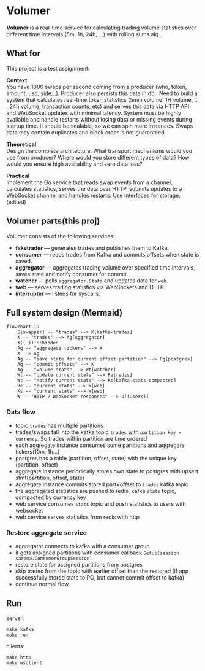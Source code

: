 # Volumer

**Volumer** is a real-time service for calculating trading volume statistics over different time intervals (5m, 1h, 24h, ...) 
with rolling sums alg.

## What for

This project is a test assignment:

**Context**<br>
You have 1000 swaps per second coming from a producer (who, token, amount, usd, side,..). Producer also persists this data in db . Need to build a system that calculates real-time token statistics (5min volume, 1H volume, .. , 24h volume, transaction counts, etc) and serves this data via HTTP API and WebSocket updates with minimal latency. System must be highly available and handle restarts without losing data or missing events during startup time. It should be scalable, so we can spin more instances. Swaps data may contain duplicates and block order is not guaranteed.

**Theoretical**<br>
Design the complete architecture. What transport mechanisms would you use from producer? Where would you store different types of data? How would you ensure high availability and zero data loss?

**Practical**<br>
Implement the Go service that reads swap events from a channel, calculates statistics, serves the data over HTTP,  submits updates to a WebSocket channel and handles restarts. Use interfaces for storage. (edited)

## Volumer parts(this proj)

Volumer consists of the following services:

- **faketrader** — generates trades and publishes them to Kafka.
- **consumer** — reads trades from Kafka and commits offsets when state is saved.
- **aggregator** — aggregates trading volume over specified time intervals, saves state and notify consumer for commit.
- **watcher** — polls `aggregator.Stats` and updates data for `web`.
- **web** — serves trading statistics via WebSockets and HTTP.
- **interrupter** — listens for syscalls.

## Full system design (Mermaid)

```mermaid
flowchart TD
    S[swapper] -- "trades" --> K[Kafka-trades]
    K -- "trades" --> Ag[Aggregator]
    X(( )):::hidden
    Ag -- "aggregate tickers" --> X
    X --> Ag
    Ag -- "save state for current offset+partition" --> Pg[postgres]
    Ag -- "commit offsets" --> K
    Ag -- "volume stats" --> Wt[watcher]
    Wt -- "update current stats" --> Re[redis]
    Wt -- "notify current stats" --> Ks[Kafka-stats-compacted]
    Re -- "current stats" --> W[web]
    Ks -- "current stats" --> W[web]
    W -- "HTTP / WebSocket responses" --> U[(Users)]
```
### Data flow
- topic `trades` has multiple partitions 
- trades/swaps fall into the kafka topic `trades` with `partition key = currency`. So trades within partition are time ordered
- each aggregate instance consumes some partitions and aggregate tickers(10m, 1h...)
- postgres has a table (partition, offset, state) with the unique key (partition, offset)
- aggregate instance periodically stores own state to postgres with upsert stmt(partition, offset, state)
- aggregate instance commits stored part+offset to `trades` kafka topic
- the aggregated statistics are pushed to redis, kafka `stats` topic, compacted by currency key
- web service consumes `stats` topic and push statistics to users with websocket
- web service serves statistics from redis with http

### Restore aggregate service
- aggregator connects to kafka with a consumer group
- it gets assigned partitions with consumer callback `Setup(session sarama.ConsumerGroupSession)`
- restore state for assigned partitions from postgres
- skip trades from the topic with earlier offset than the restored (if app successfully stored state to PG, but cannot commit offset to kafka)
- continue normal flow


## Run
server:
```
make kafka
make run
```
clients:
```
make http
make wsclient
```
